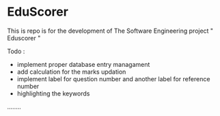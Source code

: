 # EduScorer

This is repo is for the development of The Software Engineering project " Eduscorer "
 
 Todo : 
 - implement proper database entry managament 
 - add calculation for the marks updation 
 - implement label for question number and another label for reference number
 - highlighting the keywords
 
 ........